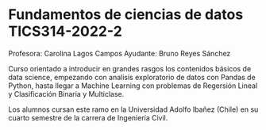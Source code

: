 # Fundamentos de ciencias de datos TICS314-2022-2 

Profesora: Carolina Lagos Campos
Ayudante: Bruno Reyes Sánchez

Curso orientado a introducir en grandes rasgos los contenidos básicos de data science, empezando con analisis exploratorio de datos con Pandas de Python, hasta llegar a Machine Learning con problemas de Regersión Lineal y Clasificación Binaria y Multiclase.

Los alumnos cursan este ramo en la Universidad Adolfo Ibañez (Chile) en su cuarto semestre de la carrera de Ingeniería Civil.